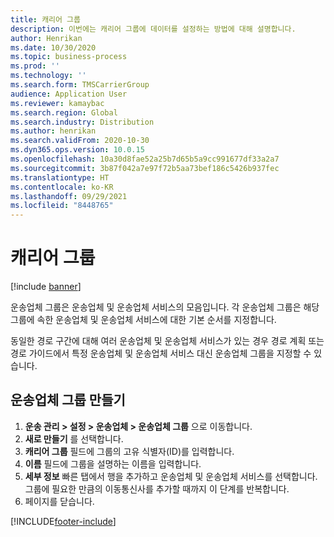 ```yaml
---
title: 캐리어 그룹
description: 이번에는 캐리어 그룹에 데이터를 설정하는 방법에 대해 설명합니다.
author: Henrikan
ms.date: 10/30/2020
ms.topic: business-process
ms.prod: ''
ms.technology: ''
ms.search.form: TMSCarrierGroup
audience: Application User
ms.reviewer: kamaybac
ms.search.region: Global
ms.search.industry: Distribution
ms.author: henrikan
ms.search.validFrom: 2020-10-30
ms.dyn365.ops.version: 10.0.15
ms.openlocfilehash: 10a30d8fae52a25b7d65b5a9cc991677df33a2a7
ms.sourcegitcommit: 3b87f042a7e97f72b5aa73bef186c5426b937fec
ms.translationtype: HT
ms.contentlocale: ko-KR
ms.lasthandoff: 09/29/2021
ms.locfileid: "8448765"
---
```

# <a name="carrier-groups"></a>캐리어 그룹

[!include [banner](../../includes/banner.md)]

운송업체 그룹은 운송업체 및 운송업체 서비스의 모음입니다. 각 운송업체 그룹은 해당 그룹에 속한 운송업체 및 운송업체 서비스에 대한 기본 순서를 지정합니다.

동일한 경로 구간에 대해 여러 운송업체 및 운송업체 서비스가 있는 경우 경로 계획 또는 경로 가이드에서 특정 운송업체 및 운송업체 서비스 대신 운송업체 그룹을 지정할 수 있습니다.

## <a name="create-a-carrier-group"></a>운송업체 그룹 만들기

1. **운송 관리 &gt; 설정 &gt; 운송업체 &gt; 운송업체 그룹** 으로 이동합니다.
1. **새로 만들기** 를 선택합니다.
1. **캐리어 그룹** 필드에 그룹의 고유 식별자(ID)를 입력합니다.
1. **이름** 필드에 그룹을 설명하는 이름을 입력합니다.
1. **세부 정보** 빠른 탭에서 행을 추가하고 운송업체 및 운송업체 서비스를 선택합니다. 그룹에 필요한 만큼의 이동통신사를 추가할 때까지 이 단계를 반복합니다.
1. 페이지를 닫습니다.


[!INCLUDE[footer-include](../../../includes/footer-banner.md)]